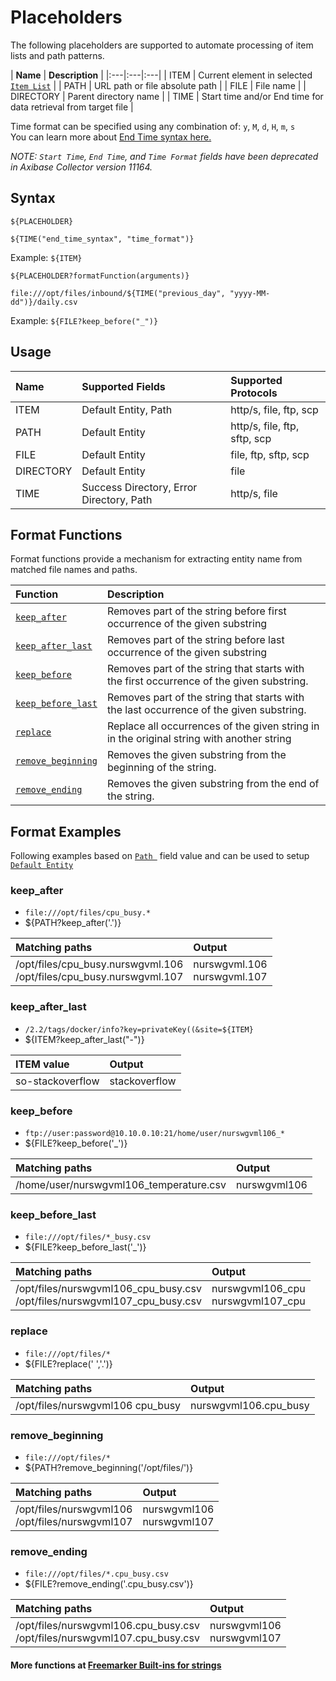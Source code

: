 # Placeholders

The following placeholders are supported to automate processing of item lists and path patterns.

| **Name** | **Description** |
|:---|:---|:---|
| ITEM | Current element in selected [`Item List`](https://github.com/axibase/axibase-collector-docs/blob/master/jobs/file.md#file-job-configuration) |
| PATH | URL path or file absolute path | 
| FILE | File name | 
| DIRECTORY | Parent directory name | 
| TIME | Start time and/or End time for data retrieval from target file | 

Time format can be specified using any combination of: `y`, `M`, `d`, `H`, `m`, `s` <br>
You can learn more about [End Time syntax here.](https://axibase.com/products/axibase-time-series-database/visualization/end-time/ "Chart Lab")

_NOTE: `Start Time`, `End Time`, and `Time Format` fields have been deprecated in Axibase Collector version 11164._


## Syntax

```ls
${PLACEHOLDER}
```

```ls
${TIME("end_time_syntax", "time_format")} 
```

Example: `${ITEM}`

```ls
${PLACEHOLDER?formatFunction(arguments)}
```

```ls
file:///opt/files/inbound/${TIME("previous_day", "yyyy-MM-dd")}/daily.csv
```

Example: `${FILE?keep_before("_")}`

## Usage 

| **Name** | **Supported Fields** | **Supported Protocols** |
|:---|:---|:---|
| ITEM | Default Entity, Path | http/s, file, ftp, scp |
| PATH | Default Entity | http/s, file, ftp, sftp, scp |
| FILE | Default Entity| file, ftp, sftp, scp |
| DIRECTORY | Default Entity | file |
| TIME | Success Directory, Error Directory, Path | http/s, file |

## Format Functions

Format functions provide a mechanism for extracting entity name from matched file names and paths.

| **Function** | **Description** | 
|:---|:---|
| [`keep_after`](https://github.com/axibase/axibase-collector-docs/blob/master/jobs/placeholders.md#keep_after) | Removes part of the string before first occurrence of the given substring |
| [`keep_after_last`](https://github.com/axibase/axibase-collector-docs/blob/master/jobs/placeholders.md#keep_after_last) | Removes part of the string before last occurrence of the given substring |
| [`keep_before`](https://github.com/axibase/axibase-collector-docs/blob/master/jobs/placeholders.md#keep_before) | Removes part of the string that starts with the first occurrence of the given substring. |
| [`keep_before_last`](https://github.com/axibase/axibase-collector-docs/blob/master/jobs/placeholders.md#keep_before_last) | Removes part of the string that starts with the last occurrence of the given substring. |
| [`replace`](https://github.com/axibase/axibase-collector-docs/blob/master/jobs/placeholders.md#replace) | Replace all occurrences of the given string in in the original string with another string |
| [`remove_beginning`](https://github.com/axibase/axibase-collector-docs/blob/master/jobs/placeholders.md#remove_beginning) | Removes the given substring from the beginning of the string. |
| [`remove_ending`](https://github.com/axibase/axibase-collector-docs/blob/master/jobs/placeholders.md#remove_ending) | Removes the given substring from the end of the string. |

## Format Examples

Following examples based on [`Path `](https://github.com/axibase/axibase-collector-docs/blob/master/jobs/file.md#file-job-configuration) field value and can be used to setup [`Default Entity`](https://github.com/axibase/axibase-collector-docs/blob/master/jobs/file.md#file-job-configuration)

### keep_after 
* `file:///opt/files/cpu_busy.*` 
* ${PATH?keep_after('.')} 

| Matching paths | Output |
|:---|:---|
| /opt/files/cpu_busy.nurswgvml.106<br>/opt/files/cpu_busy.nurswgvml.107 | nurswgvml.106<br>nurswgvml.107 | 

### keep_after_last 
* `/2.2/tags/docker/info?key=privateKey((&site=${ITEM}`
* ${ITEM?keep_after_last("-")} 

| ITEM value | Output |
|:---|:---|
| so-stackoverflow | stackoverflow | 

### keep_before 
* `ftp://user:password@10.10.0.10:21/home/user/nurswgvml106_*` 
* ${FILE?keep_before('_')} 

| Matching paths | Output |
|:---|:---|
| /home/user/nurswgvml106_temperature.csv | nurswgvml106 | 

### keep_before_last 
* `file:///opt/files/*_busy.csv` 
* ${FILE?keep_before_last('_')} 

| Matching paths | Output |
|:---|:---|
| /opt/files/nurswgvml106_cpu_busy.csv<br>/opt/files/nurswgvml107_cpu_busy.csv | nurswgvml106_cpu<br>nurswgvml107_cpu | 

### replace
* `file:///opt/files/*`
* ${FILE?replace(' ','.')} 

| Matching paths | Output |
|:---|:---|
| /opt/files/nurswgvml106 cpu_busy | nurswgvml106.cpu_busy | 

### remove_beginning
* `file:///opt/files/*`
* ${PATH?remove_beginning('/opt/files/')} 

| Matching paths | Output |
|:---|:---|
| /opt/files/nurswgvml106<br>/opt/files/nurswgvml107 | nurswgvml106<br>nurswgvml107 | 

### remove_ending
* `file:///opt/files/*.cpu_busy.csv`
* ${FILE?remove_ending('.cpu_busy.csv')}

| Matching paths | Output |
|:---|:---|
| /opt/files/nurswgvml106.cpu_busy.csv<br>/opt/files/nurswgvml107.cpu_busy.csv | nurswgvml106<br>nurswgvml107 |

#### More functions at [Freemarker Built-ins for strings](http://freemarker.org/docs/ref_builtins_string.html)
